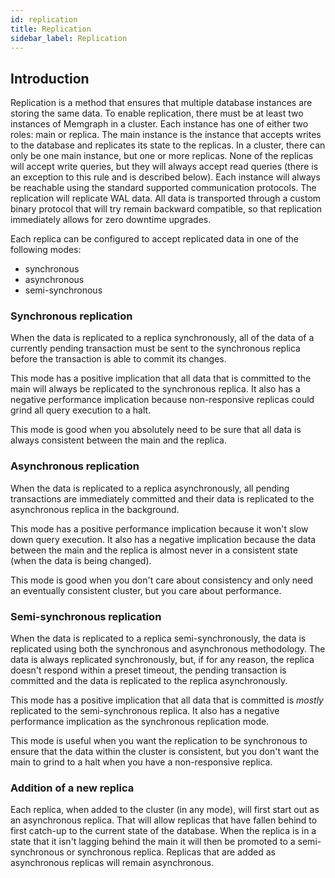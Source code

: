 ```yaml
---
id: replication
title: Replication
sidebar_label: Replication
---
```


## Introduction

Replication is a method that ensures that multiple database instances are
storing the same data. To enable replication, there must be at least two
instances of Memgraph in a cluster. Each instance has one of either two roles:
main or replica. The main instance is the instance that accepts writes to the
database and replicates its state to the replicas. In a cluster, there can only
be one main instance, but one or more replicas. None of the replicas will accept
write queries, but they will always accept read queries (there is an exception
to this rule and is described below). Each instance will always be reachable
using the standard supported communication protocols. The replication will
replicate WAL data. All data is transported through a custom binary protocol
that will try remain backward compatible, so that replication immediately allows
for zero downtime upgrades.

Each replica can be configured to accept replicated data in one of the following
modes:
 - synchronous
 - asynchronous
 - semi-synchronous

### Synchronous replication

When the data is replicated to a replica synchronously, all of the data of a
currently pending transaction must be sent to the synchronous replica before the
transaction is able to commit its changes.

This mode has a positive implication that all data that is committed to the
main will always be replicated to the synchronous replica. It also has a
negative performance implication because non-responsive replicas could grind all
query execution to a halt.

This mode is good when you absolutely need to be sure that all data is always
consistent between the main and the replica.

### Asynchronous replication

When the data is replicated to a replica asynchronously, all pending
transactions are immediately committed and their data is replicated to the
asynchronous replica in the background.

This mode has a positive performance implication because it won't slow down
query execution. It also has a negative implication because the data between the
main and the replica is almost never in a consistent state (when the data is
being changed).

This mode is good when you don't care about consistency and only need an
eventually consistent cluster, but you care about performance.

### Semi-synchronous replication

When the data is replicated to a replica semi-synchronously, the data is
replicated using both the synchronous and asynchronous methodology. The data is
always replicated synchronously, but, if for any reason, the replica doesn't
respond within a preset timeout, the pending transaction is committed and the
data is replicated to the replica asynchronously.

This mode has a positive implication that all data that is committed is
*mostly* replicated to the semi-synchronous replica. It also has a negative
performance implication as the synchronous replication mode.

This mode is useful when you want the replication to be synchronous to ensure
that the data within the cluster is consistent, but you don't want the main
to grind to a halt when you have a non-responsive replica.

### Addition of a new replica

Each replica, when added to the cluster (in any mode), will first start out as
an asynchronous replica. That will allow replicas that have fallen behind to
first catch-up to the current state of the database. When the replica is in a
state that it isn't lagging behind the main it will then be promoted to a
semi-synchronous or synchronous replica. Replicas that are added as asynchronous
replicas will remain asynchronous.